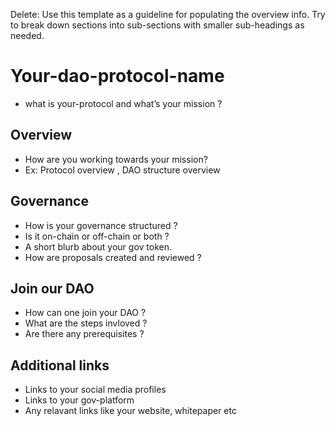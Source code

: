 Delete: Use this template as a guideline for populating the overview info. 
        Try to break down sections into sub-sections with smaller sub-headings
        as needed. 

# Your-dao-protocol-name

* what is your-protocol and what’s your mission ?

## Overview

* How are you working towards your mission?
* Ex: Protocol overview , DAO structure overview

## Governance

* How is your governance structured ?
* Is it on-chain or off-chain or both ?
* A short blurb about your gov token.
* How are proposals created and reviewed ?

## Join our DAO

* How can one join your DAO ?
* What are the steps invloved ?
* Are there any prerequisites ?

## Additional links

* Links to your social media profiles
* Links to your gov-platform
* Any relavant links like your website, whitepaper etc
